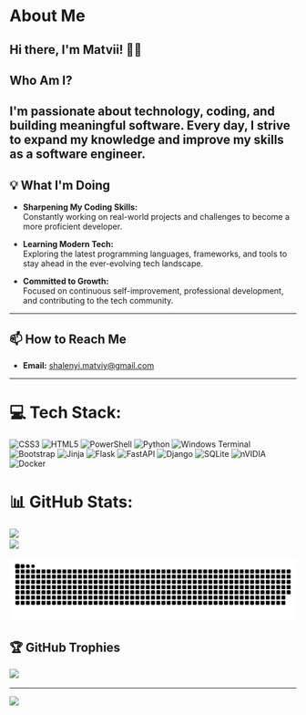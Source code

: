 # About Me

Hi there, I'm Matvii! 👋🏻
---
## Who Am I?

I'm passionate about technology, coding, and building meaningful software. Every day, I strive to expand my knowledge and improve my skills as a software engineer.
---
## 💡 What I'm Doing
- **Sharpening My Coding Skills:**  
  Constantly working on real-world projects and challenges to become a more proficient developer.

- **Learning Modern Tech:**  
  Exploring the latest programming languages, frameworks, and tools to stay ahead in the ever-evolving tech landscape.

- **Committed to Growth:**  
  Focused on continuous self-improvement, professional development, and contributing to the tech community.
---
## 📫 How to Reach Me
- **Email:** shalenyi.matviy@gmail.com
---

# 💻 Tech Stack:
![CSS3](https://img.shields.io/badge/css3-%231572B6.svg?style=for-the-badge&logo=css3&logoColor=white) ![HTML5](https://img.shields.io/badge/html5-%23E34F26.svg?style=for-the-badge&logo=html5&logoColor=white) ![PowerShell](https://img.shields.io/badge/PowerShell-%235391FE.svg?style=for-the-badge&logo=powershell&logoColor=white) ![Python](https://img.shields.io/badge/python-3670A0?style=for-the-badge&logo=python&logoColor=ffdd54) ![Windows Terminal](https://img.shields.io/badge/Windows%20Terminal-%234D4D4D.svg?style=for-the-badge&logo=windows-terminal&logoColor=white) ![Bootstrap](https://img.shields.io/badge/bootstrap-%238511FA.svg?style=for-the-badge&logo=bootstrap&logoColor=white) ![Jinja](https://img.shields.io/badge/jinja-white.svg?style=for-the-badge&logo=jinja&logoColor=black) ![Flask](https://img.shields.io/badge/flask-%23000.svg?style=for-the-badge&logo=flask&logoColor=white) ![FastAPI](https://img.shields.io/badge/FastAPI-005571?style=for-the-badge&logo=fastapi) ![Django](https://img.shields.io/badge/django-%23092E20.svg?style=for-the-badge&logo=django&logoColor=white) ![SQLite](https://img.shields.io/badge/sqlite-%2307405e.svg?style=for-the-badge&logo=sqlite&logoColor=white) ![nVIDIA](https://img.shields.io/badge/nVIDIA-%2376B900.svg?style=for-the-badge&logo=nVIDIA&logoColor=white) ![Docker](https://img.shields.io/badge/docker-2496ED.svg?style=for-the-badge&logo=docker&logoColor=white)
# 📊 GitHub Stats:
![](https://github-readme-stats.vercel.app/api?username=SMatvii&theme=aura&hide_border=false&include_all_commits=false&count_private=false)<br/>
![](https://github-readme-stats.vercel.app/api/top-langs/?username=SMatvii&theme=aura&hide_border=false&include_all_commits=false&count_private=false&layout=compact)


![snake gif](https://github.com/SMatvii/SMatvii/blob/output/github-snake-dark.svg)

## 🏆 GitHub Trophies
![](https://github-profile-trophy.vercel.app/?username=SMatvii&theme=aura&no-frame=false&no-bg=true&margin-w=4)

---
[![](https://visitcount.itsvg.in/api?id=SMatvii&icon=0&color=0)](https://visitcount.itsvg.in)
